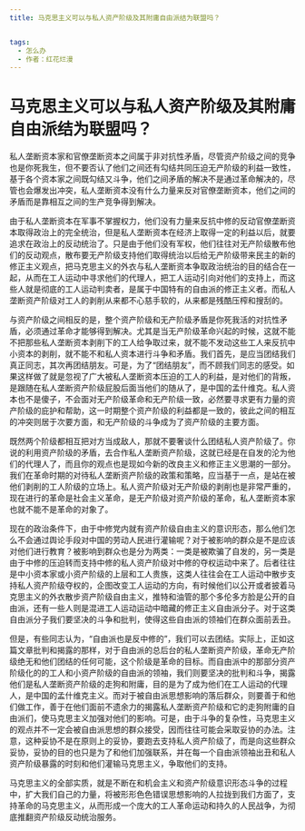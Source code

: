 ```yaml
---
title: 马克思主义可以与私人资产阶级及其附庸自由派结为联盟吗？


tags:
  - 怎么办
  - 作者：红花烂漫
---
```


# 马克思主义可以与私人资产阶级及其附庸自由派结为联盟吗？



私人垄断资本家和官僚垄断资本之间属于非对抗性矛盾，尽管资产阶级之间的竞争也是你死我生，但不要否认了他们之间还有勾结共同压迫无产阶级的利益一致性，基于各个资本家之间既勾结又斗争，他们之间矛盾的解决不是通过革命解决的，尽管也会爆发出冲突，私人垄断资本没有什么力量来反对官僚垄断资本，他们之间的矛盾而是靠相互之间的生产竞争得到解决。


由于私人垄断资本在军事不掌握权力，他们没有力量来反抗中修的反动官僚垄断资本取得政治上的完全统治，但是私人垄断资本在经济上取得一定的利益以后，就要追求在政治上的反动统治了。只是由于他们没有军权，他们往往对无产阶级散布他们的反动观点，散布要无产阶级支持他们取得统治以后给无产阶级带来民主的新的修正主义观点，把马克思主义的外衣与私人垄断资本争取政治统治的目的结合在一起，从而在工人运动中寻求他们的代理人，把工人运动引向对他们的支持上，而这些人就是彻底的工人运动判卖者，是属于中国特有的自由派的修正主义者。而私人垄断资产阶级对工人的剥削从来都不心慈手软的，从来都是残酷压榨和搜刮的。


与资产阶级之间相反的是，整个资产阶级和无产阶级矛盾是你死我活的对抗性矛盾，必须通过革命才能够得到解决。尤其是当无产阶级革命兴起的时候，这就不能不把那些私人垄断资本剥削下的工人给争取过来，就不能不发动这些工人来反抗中小资本的剥削，就不能不和私人资本进行斗争和矛盾。我们首先，是应当团结我们真正同志，其次再团结朋友。可是，为了“团结朋友”，而不顾我们同志的感受。如果这样做了就是忽视了广大被私人垄断资本压迫的工人的利益，是对他们的背叛，是跟随在私人垄断资产阶级屁股后面当他们的随从了，是中国的孟什维克。私人资本也不是傻子，不会面对无产阶级革命和无产阶级一致，必然要寻求更有力量的资产阶级的庇护和帮助，这一时期整个资产阶级的利益都是一致的，彼此之间的相互的冲突则居于次要方面，和无产阶级的斗争成为了资产阶级的主要方面。


既然两个阶级都相互把对方当成敌人，那就不要奢谈什么团结私人资产阶级了。你说的利用资产阶级的矛盾，去合作私人垄断资产阶级，这就已经是在自发的沦为他们的代理人了，而且你的观点也是现如今新的改良主义和修正主义思潮的一部分。我们在革命时期的对待私人垄断资产阶级的政策和策略，应当基于一点，是站在被他们剥削的工人阶级的立场上。私人资产阶级对无产阶级的剥削也是非常严重的，现在进行的革命是社会主义革命，是无产阶级对资产阶级的革命，私人垄断资本家也就不能不是革命的对象了。


现在的政治条件下，由于中修党内就有资产阶级自由主义的意识形态，那么他们怎么不会通过舆论手段对中国的劳动人民进行灌输呢？对于被影响的群众是不是应该对他们进行教育？被影响到群众也是分为两类：一类是被欺骗了自发的，另一类是由于中修的压迫转而支持中修的私人资产阶级对中修的夺权运动中来了。后者往往是中小资本家或小资产阶级的上层和工人贵族，这类人往往会在工人运动中散步支持私人资产阶级夺权的，企图改变工人运动的方向，有时候他们以公开或者披着马克思主义的外衣散步资产阶级自由主义，推特和油管的那个多伦多方脸是公开的自由派，还有一些人则是混进工人运动运动中暗藏的修正主义自由派分子。对于这类自由派分子我们要坚决的斗争和批判，使得这些自由派的领袖们在群众面前丢丑。


但是，有些同志认为，“自由派也是反中修的”，我们可以去团结。实际上，正如这篇文章批判和揭露的那样，对于自由派的总后台的私人垄断资产阶级，革命无产阶级绝无和他们团结的任何可能，这个阶级是革命的目标。而自由派中的那部分资产阶级化的的工人和小资产阶级的自由派的领袖，我们则要坚决的批判和斗争，揭露他们是私人垄断资产阶级的走狗和附庸，目的是为了成为他们在工人运动的代理人，是中国的孟什维克主义。而对于被自由派思想影响的落后群众，则要善于和他们做工作，善于在他们面前不遗余力的揭露私人垄断资产阶级和它的走狗附庸的自由派们，使马克思主义加强对他们的影响。可是，由于斗争的复杂性，马克思主义的观点并不一定会被自由派思想的群众接受，因而往往可能会采取妥协的办法。注意，这种妥协不是在原则上的妥协，要跑去支持私人资产阶级了，而是向这些群众妥协，妥协的目的也只是为了和他们加强联系，并在每一个自由派领袖出丑和私人资产阶级暴露的时刻和他们灌输马克思主义，争取他们的支持。


马克思主义的全部实质，就是不断在和机会主义和资产阶级意识形态斗争的过程中，扩大我们自己的力量，将被形形色色错误思想影响的人拉拢到我们方面了，支持革命的马克思主义，从而形成一个庞大的工人革命运动和持久的人民战争，为彻底推翻资产阶级反动统治服务。


